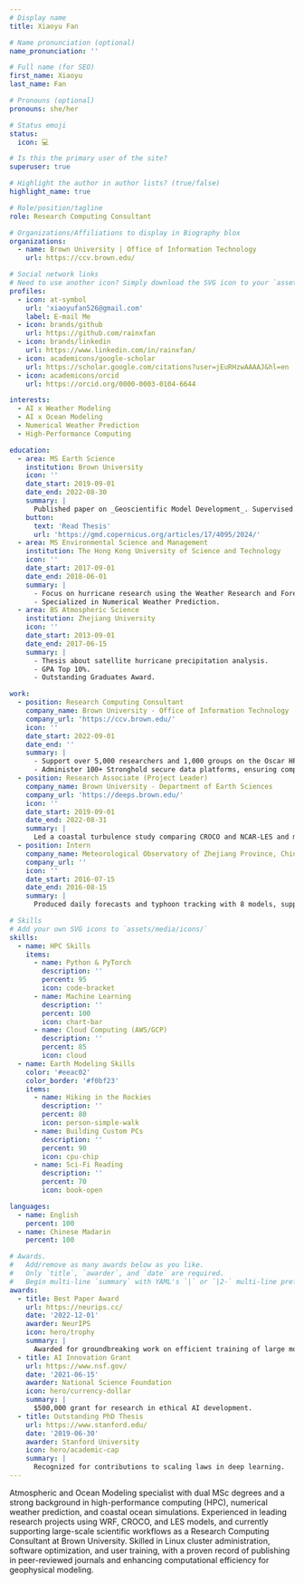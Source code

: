 ```yaml
---
# Display name
title: Xiaoyu Fan

# Name pronunciation (optional)
name_pronunciation: ''

# Full name (for SEO)
first_name: Xiaoyu
last_name: Fan

# Pronouns (optional)
pronouns: she/her

# Status emoji
status:
  icon: 💻

# Is this the primary user of the site?
superuser: true

# Highlight the author in author lists? (true/false)
highlight_name: true

# Role/position/tagline
role: Research Computing Consultant

# Organizations/Affiliations to display in Biography blox
organizations:
  - name: Brown University | Office of Information Technology
    url: https://ccv.brown.edu/

# Social network links
# Need to use another icon? Simply download the SVG icon to your `assets/media/icons/` folder.
profiles:
  - icon: at-symbol
    url: 'xiaoyufan526@gmail.com'
    label: E-mail Me
  - icon: brands/github
    url: https://github.com/rainxfan
  - icon: brands/linkedin
    url: https://www.linkedin.com/in/rainxfan/
  - icon: academicons/google-scholar
    url: https://scholar.google.com/citations?user=jEuRHzwAAAAJ&hl=en
  - icon: academicons/orcid
    url: https://orcid.org/0000-0003-0104-6644

interests:
  - AI x Weather Modeling
  - AI x Ocean Modeling
  - Numerical Weather Prediction
  - High-Performance Computing

education:
  - area: MS Earth Science
    institution: Brown University
    icon: ''
    date_start: 2019-09-01
    date_end: 2022-08-30
    summary: |
      Published paper on _Geoscientific Model Development_. Supervised by Prof. Baylor Fox-Kemper.
    button:
      text: 'Read Thesis'
      url: 'https://gmd.copernicus.org/articles/17/4095/2024/'
  - area: MS Environmental Science and Management
    institution: The Hong Kong University of Science and Technology
    icon: ''
    date_start: 2017-09-01
    date_end: 2018-06-01
    summary: |
      - Focus on hurricane research using the Weather Research and Forecasting (WRF) model.
      - Specialized in Numerical Weather Prediction.
  - area: BS Atmospheric Science
    institution: Zhejiang University
    icon: ''
    date_start: 2013-09-01
    date_end: 2017-06-15
    summary: |
      - Thesis about satellite hurricane precipitation analysis. 
      - GPA Top 10%. 
      - Outstanding Graduates Award. 

work:
  - position: Research Computing Consultant 
    company_name: Brown University - Office of Information Technology
    company_url: 'https://ccv.brown.edu/'
    icon: ''
    date_start: 2022-09-01
    date_end: ''
    summary: |
      - Support over 5,000 researchers and 1,000 groups on the Oscar HPC cluster, managing software modules and providing user support for Python, R, MATLAB, VSCode, JupyterLab, and VNC.
      - Administer 100+ Stronghold secure data platforms, ensuring compliance, security, and smooth research operations.
  - position: Research Associate (Project Leader) 
    company_name: Brown University - Department of Earth Sciences
    company_url: 'https://deeps.brown.edu/'
    icon: ''
    date_start: 2019-09-01
    date_end: 2022-08-31
    summary: |
      Led a coastal turbulence study comparing CROCO and NCAR-LES and mentored students in modeling and HPC.
  - position: Intern
    company_name: Meteorological Observatory of Zhejiang Province, China
    company_url: ''
    icon: ''
    date_start: 2016-07-15
    date_end: 2016-08-15
    summary: |
      Produced daily forecasts and typhoon tracking with 8 models, supporting disaster preparedness for floods, heatwaves, and storms.

# Skills
# Add your own SVG icons to `assets/media/icons/`
skills:
  - name: HPC Skills
    items:
      - name: Python & PyTorch
        description: ''
        percent: 95
        icon: code-bracket
      - name: Machine Learning
        description: ''
        percent: 100
        icon: chart-bar
      - name: Cloud Computing (AWS/GCP)
        description: ''
        percent: 85
        icon: cloud
  - name: Earth Modeling Skills
    color: '#eeac02'
    color_border: '#f0bf23'
    items:
      - name: Hiking in the Rockies
        description: ''
        percent: 80
        icon: person-simple-walk
      - name: Building Custom PCs
        description: ''
        percent: 90
        icon: cpu-chip
      - name: Sci-Fi Reading
        description: ''
        percent: 70
        icon: book-open

languages:
  - name: English
    percent: 100
  - name: Chinese Madarin
    percent: 100

# Awards.
#   Add/remove as many awards below as you like.
#   Only `title`, `awarder`, and `date` are required.
#   Begin multi-line `summary` with YAML's `|` or `|2-` multi-line prefix and indent 2 spaces below.
awards:
  - title: Best Paper Award
    url: https://neurips.cc/
    date: '2022-12-01'
    awarder: NeurIPS
    icon: hero/trophy
    summary: |
      Awarded for groundbreaking work on efficient training of large models.
  - title: AI Innovation Grant
    url: https://www.nsf.gov/
    date: '2021-06-15'
    awarder: National Science Foundation
    icon: hero/currency-dollar
    summary: |
      $500,000 grant for research in ethical AI development.
  - title: Outstanding PhD Thesis
    url: https://www.stanford.edu/
    date: '2019-06-30'
    awarder: Stanford University
    icon: hero/academic-cap
    summary: |
      Recognized for contributions to scaling laws in deep learning.
---
```


Atmospheric and Ocean Modeling specialist with dual MSc degrees and a strong background in high-performance computing (HPC), numerical weather prediction, and coastal ocean simulations. Experienced in leading research projects using WRF, CROCO, and LES models, and currently supporting large-scale scientific workflows as a Research Computing Consultant at Brown University. Skilled in Linux cluster administration, software optimization, and user training, with a proven record of publishing in peer-reviewed journals and enhancing computational efficiency for geophysical modeling.
